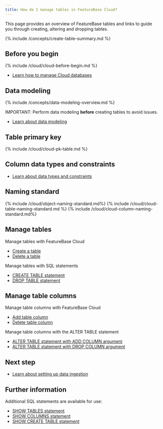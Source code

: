 ```yaml
---
title: How do I manage tables in FeatureBase Cloud?
---
```


This page provides an overview of FeatureBase tables and links to guide you through creating, altering and dropping tables.

{% include /concepts/create-table-summary.md %}

## Before you begin

{% include /cloud/cloud-before-begin.md %}
* [Learn how to manage Cloud databases](/cloud/cloud-databases/cloud-db-manage)

## Data modeling

{% include /concepts/data-modeling-overview.md %}

IMPORTANT: Perform data modeling **before** creating tables to avoid issues.

* [Learn about data modeling](/concepts/data-modeling-overview)

## Table primary key

{% include /cloud/cloud-pk-table.md %}

## Column data types and constraints

* [Learn about data types and constraints](/sql-preview/data-types/data-types-home)

## Naming standard

{% include /cloud/object-naming-standard.md%}
{% include /cloud/cloud-table-naming-standard.md %}
{% include /cloud/cloud-column-naming-standard.md%}

## Manage tables

Manage tables with FeatureBase Cloud
* [Create a table](/cloud/cloud-tables/cloud-table-create)
* [Delete a table](/cloud/cloud-tables/cloud-table-drop)

Manage tables with SQL statements
* [CREATE TABLE statement](/sql-preview/sql-create-table)
* [DROP TABLE statement](/sql-preview/sql-drop-table)

## Manage table columns

Manage table columns with FeatureBase Cloud
* [Add table column](/cloud/cloud-tables/cloud-table-add-column)
* [Delete table column](/cloud/cloud-tables/cloud-table-delete-column)

Manage table columns with the ALTER TABLE statement
* [ALTER TABLE statement with ADD COLUMN argument](/sql-preview/sql-alter-table#add_column)
* [ALTER TABLE statement with DROP COLUMN argument](/sql-preview/sql-alter-table#drop_column)

## Next step

* [Learn about setting up data ingestion](/cloud/cloud-data-ingestion/ingest-data-overview)

## Further information

Additional SQL statements are available for use:
* [SHOW TABLES statement](/sql-preview/sql-show-tables)
* [SHOW COLUMNS statement](/sql-preview/sql-show-columns)
* [SHOW CREATE TABLE statement](/sql-preview/sql-show-create-table)

